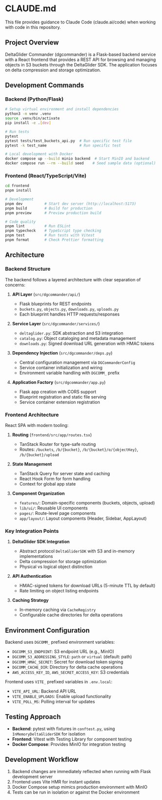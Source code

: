 # CLAUDE.md

This file provides guidance to Claude Code (claude.ai/code) when working with code in this repository.

## Project Overview

DeltaGlider Commander (dgcommander) is a Flask-based backend service with a React frontend that provides a REST API for browsing and managing objects in S3 buckets through the DeltaGlider SDK. The application focuses on delta compression and storage optimization.

## Development Commands

### Backend (Python/Flask)

```bash
# Setup virtual environment and install dependencies
python3 -m venv .venv
source .venv/bin/activate
pip install -e .[dev]

# Run tests
pytest
pytest tests/test_buckets_api.py  # Run specific test file
pytest -k test_name               # Run specific test

# Local development with Docker
docker compose up --build minio backend  # Start MinIO and backend
docker compose run --rm --build seed    # Seed sample data (optional)
```

### Frontend (React/TypeScript/Vite)

```bash
cd frontend
pnpm install

# Development
pnpm dev          # Start dev server (http://localhost:5173)
pnpm build        # Build for production
pnpm preview      # Preview production build

# Code quality
pnpm lint         # Run ESLint
pnpm typecheck    # TypeScript type checking
pnpm test         # Run tests with Vitest
pnpm format       # Check Prettier formatting
```

## Architecture

### Backend Structure

The backend follows a layered architecture with clear separation of concerns:

1. **API Layer** (`src/dgcommander/api/`)
   - Flask blueprints for REST endpoints
   - `buckets.py`, `objects.py`, `downloads.py`, `uploads.py`
   - Each blueprint handles HTTP requests/responses

2. **Service Layer** (`src/dgcommander/services/`)
   - `deltaglider.py`: SDK abstraction and S3 integration
   - `catalog.py`: Object cataloging and metadata management
   - `downloads.py`: Signed download URL generation with HMAC tokens

3. **Dependency Injection** (`src/dgcommander/deps.py`)
   - Central configuration management via `DGCommanderConfig`
   - Service container initialization and wiring
   - Environment variable handling with `DGCOMM_` prefix

4. **Application Factory** (`src/dgcommander/app.py`)
   - Flask app creation with CORS support
   - Blueprint registration and static file serving
   - Service container extension registration

### Frontend Architecture

React SPA with modern tooling:

1. **Routing** (`frontend/src/app/routes.tsx`)
   - TanStack Router for type-safe routing
   - Routes: `/buckets`, `/b/{bucket}`, `/b/{bucket}/o/{objectKey}`, `/b/{bucket}/upload`

2. **State Management**
   - TanStack Query for server state and caching
   - React Hook Form for form handling
   - Context for global app state

3. **Component Organization**
   - `features/`: Domain-specific components (buckets, objects, upload)
   - `lib/ui/`: Reusable UI components
   - `pages/`: Route-level page components
   - `app/layout/`: Layout components (Header, Sidebar, AppLayout)

### Key Integration Points

1. **DeltaGlider SDK Integration**
   - Abstract protocol `DeltaGliderSDK` with S3 and in-memory implementations
   - Delta compression for storage optimization
   - Physical vs logical object distinction

2. **API Authentication**
   - HMAC-signed tokens for download URLs (5-minute TTL by default)
   - Rate limiting on object listing endpoints

3. **Caching Strategy**
   - In-memory caching via `CacheRegistry`
   - Configurable cache directories for delta operations

## Environment Configuration

Backend uses `DGCOMM_` prefixed environment variables:

- `DGCOMM_S3_ENDPOINT`: S3 endpoint URL (e.g., MinIO)
- `DGCOMM_S3_ADDRESSING_STYLE`: `path` or `virtual` (default: path)
- `DGCOMM_HMAC_SECRET`: Secret for download token signing
- `DGCOMM_CACHE_DIR`: Directory for delta cache operations
- `AWS_ACCESS_KEY_ID`, `AWS_SECRET_ACCESS_KEY`: S3 credentials

Frontend uses `VITE_` prefixed variables in `.env.local`:

- `VITE_API_URL`: Backend API URL
- `VITE_ENABLE_UPLOADS`: Enable upload functionality
- `VITE_POLL_MS`: Polling interval for updates

## Testing Approach

- **Backend**: pytest with fixtures in `conftest.py`, using `InMemoryDeltaGliderSDK` for isolation
- **Frontend**: Vitest with Testing Library for component testing
- **Docker Compose**: Provides MinIO for integration testing

## Development Workflow

1. Backend changes are immediately reflected when running with Flask development server
2. Frontend uses Vite HMR for instant updates
3. Docker Compose setup mimics production environment with MinIO
4. Tests can be run in isolation or against the Docker environment